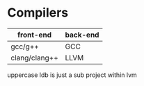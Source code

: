 Compilers
===


| front-end     | back-end |
|---------------|----------|
| gcc/g++       | GCC      |
| clang/clang++ | LLVM     |




uppercase ldb is just a sub project within lvm